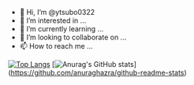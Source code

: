 - 👋 Hi, I’m @ytsubo0322
- 👀 I’m interested in ...
- 🌱 I’m currently learning ...
- 💞️ I’m looking to collaborate on ...
- 📫 How to reach me ...

<!---
ytsubo0322/ytsubo0322 is a ✨ special ✨ repository because its `README.md` (this file) appears on your GitHub profile.
You can click the Preview link to take a look at your changes.
--->
[![Top Langs](https://github-readme-stats.vercel.app/api/top-langs/?username=ytsubo0322
)](https://github.com/anuraghazra/github-readme-stats)
[![Anurag's GitHub stats](https://github-readme-stats.vercel.app/api?username=ytsubo0322)]
(https://github.com/anuraghazra/github-readme-stats)
